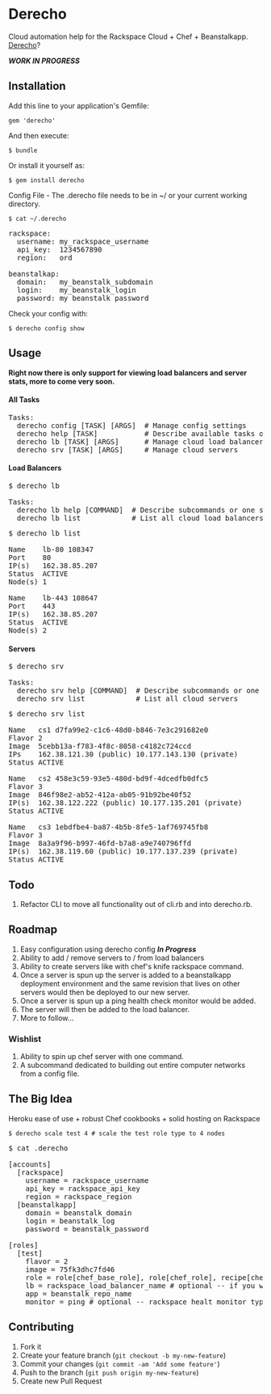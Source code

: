 # Derecho

Cloud automation help for the Rackspace Cloud + Chef + Beanstalkapp.  <a href="http://en.wikipedia.org/wiki/Derecho" target="_blank">Derecho</a>?

<b><i>WORK IN PROGRESS</i></b>

## Installation

Add this line to your application's Gemfile:

    gem 'derecho'

And then execute:

    $ bundle

Or install it yourself as:

    $ gem install derecho

Config File - The .derecho file needs to be in ~/ or your current working directory.
```
$ cat ~/.derecho
```    
<pre>
rackspace:
  username: my_rackspace_username
  api_key:  1234567890
  region:   ord

beanstalkap:
  domain:   my_beanstalk_subdomain
  login:    my_beanstalk_login
  password: my_beanstalk_password
</pre>

Check your config with:
```
$ derecho config show
```

## Usage

<b>Right now there is only support for viewing load balancers and server stats, more to come very soon.</b>

#### All Tasks
<pre>
Tasks:
  derecho config [TASK] [ARGS]  # Manage config settings
  derecho help [TASK]           # Describe available tasks or one specific task
  derecho lb [TASK] [ARGS]      # Manage cloud load balancers
  derecho srv [TASK] [ARGS]     # Manage cloud servers
</pre>

#### Load Balancers
<pre>
$ derecho lb

Tasks:
  derecho lb help [COMMAND]  # Describe subcommands or one specific subcommand
  derecho lb list            # List all cloud load balancers
</pre>

<pre>
$ derecho lb list

Name    lb-80 108347
Port    80
IP(s)   162.38.85.207
Status  ACTIVE
Node(s) 1

Name    lb-443 108647
Port    443
IP(s)   162.38.85.207
Status  ACTIVE
Node(s) 2
</pre>

#### Servers
<pre>
$ derecho srv

Tasks:
  derecho srv help [COMMAND]  # Describe subcommands or one specific subcommand
  derecho srv list            # List all cloud servers
</pre>

<pre>
$ derecho srv list

Name   cs1 d7fa99e2-c1c6-48d0-b846-7e3c291682e0
Flavor 2
Image  5cebb13a-f783-4f8c-8058-c4182c724ccd
IPs    162.38.121.30 (public) 10.177.143.130 (private)
Status ACTIVE

Name   cs2 458e3c59-93e5-480d-bd9f-4dcedfb0dfc5
Flavor 3
Image  846f98e2-ab52-412a-ab05-91b92be40f52
IP(s)  162.38.122.222 (public) 10.177.135.201 (private)
Status ACTIVE

Name   cs3 1ebdfbe4-ba87-4b5b-8fe5-1af769745fb8
Flavor 3
Image  8a3a9f96-b997-46fd-b7a8-a9e740796ffd
IP(s)  162.38.119.60 (public) 10.177.137.239 (private)
Status ACTIVE
</pre>

## Todo

1. Refactor CLI to move all functionality out of cli.rb and into derecho.rb.

## Roadmap

1. Easy configuration using derecho config <b><i>In Progress</i></b>
2. Ability to add / remove servers to / from load balancers
3. Ability to create servers like with chef's knife rackspace command.
4. Once a server is spun up the server is added to a beanstalkapp deployment environment and the same revision that lives on other servers would then be deployed to our new server.
5. Once a server is spun up a ping health check monitor would be added.
6. The server will then be added to the load balancer.
6. More to follow...

### Wishlist

1. Ability to spin up chef server with one command.
2. A subcommand dedicated to building out entire computer networks from a config file.

## The Big Idea
Heroku ease of use + robust Chef cookbooks + solid hosting on Rackspace
```
$ derecho scale test 4 # scale the test role type to 4 nodes
```
<pre>
$ cat .derecho

[accounts]
  [rackspace]
    username = rackspace_username
    api_key = rackspace_api_key
    region = rackspace_region
  [beanstalkapp]
    domain = beanstalk_domain
    login = beanstalk_log
    password = beanstalk_password

[roles]
  [test]
    flavor = 2
    image = 75fk3dhc7fd46
    role = role[chef_base_role], role[chef_role], recipe[chef_recipe]
    lb = rackspace_load_balancer_name # optional -- if you want to attach to a load balancer
    app = beanstalk_repo_name
    monitor = ping # optional -- rackspace healt monitor type
</pre>

## Contributing

1. Fork it
2. Create your feature branch (`git checkout -b my-new-feature`)
3. Commit your changes (`git commit -am 'Add some feature'`)
4. Push to the branch (`git push origin my-new-feature`)
5. Create new Pull Request
